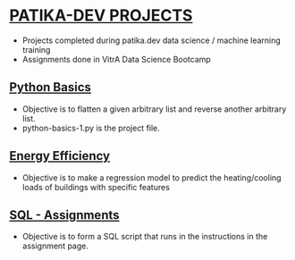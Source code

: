 # [PATIKA-DEV PROJECTS](https://www.patika.dev/)
* Projects completed during patika.dev data science / machine learning training 
* Assignments done in VitrA Data Science Bootcamp

## [Python Basics](https://www.patika.dev/egitimler/veri-bilimi-patikasi/python-temel)

* Objective is to flatten a given arbitrary list and reverse another arbitrary list.
* python-basics-1.py is the project file.

## [Energy Efficiency](https://github.com/sadicesur/energy-efficiency-kaggle)

* Objective is to make a regression model to predict the heating/cooling loads of buildings with specific features

## [SQL - Assignments](https://app.patika.dev/egitimler/veri-bilimi-patikasi/sql/)
* Objective is to form a SQL script that runs in the instructions in the assignment page.



